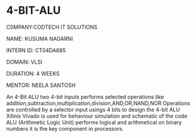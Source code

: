 # 4-BIT-ALU
C0MPANY:CODTECH IT SOLUTIONS

NAME: KUSUMA NAGARNI

INTERN ID: CT04DA685

DOMAIN: VLSI

DURATION: 4 WEEKS

MENTOR: NEELA SANTOSH

An 4-Bit ALU two 4-bit inputs performs selected operations like addition,subtraction,multiplication,division,AND,OR,NAND,NOR
Operations are controlled by a selector input usings 4 bits to design the 4-bit ALU Xilinix Vivado is used for behaviour simulation and schematic of the code
ALU (Arithmetic Logic Unit) performs logical and arithmetical on binary numbers it is the key component in processors.

